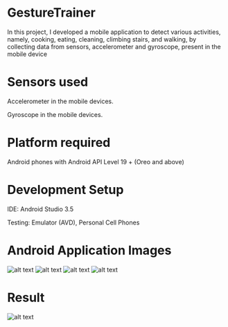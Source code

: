 # GestureTrainer
In this project, I developed a mobile application to detect various activities, namely, cooking, eating, cleaning, climbing stairs, and walking, by collecting data from sensors, accelerometer and gyroscope, present in the mobile device

# Sensors used
Accelerometer in the mobile devices.

Gyroscope in the mobile devices.

# Platform required
Android phones with Android API Level 19 + (Oreo and
above)

# Development Setup
IDE: Android Studio 3.5

Testing: Emulator (AVD), Personal Cell Phones

# Android Application Images
![alt text](https://user-images.githubusercontent.com/26813847/90343192-fa0c9700-dfc2-11ea-9e74-f3cc82e522d9.png)
![alt text](https://user-images.githubusercontent.com/26813847/90343193-faa52d80-dfc2-11ea-991e-9c42e0a7bb08.png)
![alt text](https://user-images.githubusercontent.com/26813847/90343194-faa52d80-dfc2-11ea-8c29-e161ee1651ee.png)
![alt text](https://user-images.githubusercontent.com/26813847/90343196-fb3dc400-dfc2-11ea-8112-d6c5988e029d.png)
# Result
![alt text](https://user-images.githubusercontent.com/26813847/90343197-fb3dc400-dfc2-11ea-80cb-f77acfc59c24.png)





